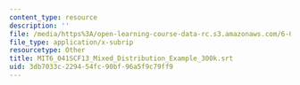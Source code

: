 ```yaml
---
content_type: resource
description: ''
file: /media/https%3A/open-learning-course-data-rc.s3.amazonaws.com/6-041sc-probabilistic-systems-analysis-and-applied-probability-fall-2013/3db7033c229454fc90bf96a5f9c79ff9_MIT6_041SCF13_Mixed_Distribution_Example_300k.vtt
file_type: application/x-subrip
resourcetype: Other
title: MIT6_041SCF13_Mixed_Distribution_Example_300k.srt
uid: 3db7033c-2294-54fc-90bf-96a5f9c79ff9
---
```

